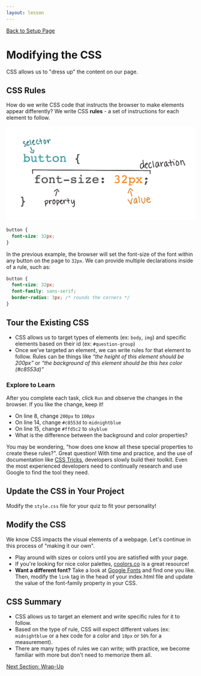 ```yaml
---
layout: lesson
---
```


<a href="../">Back to Setup Page</a>

# Modifying the CSS

CSS allows us to "dress up" the content on our page.

## CSS Rules

How do we write CSS code that instructs the browser to make elements appear differently? We write CSS **rules** - a set of instructions for each element to follow.
<br>
<br>
![A CSS rule for a button with a color of #333333 and font-size of 32px. The button is labeled selector, color: #333333 is labeled declaration, font-size: is labeled property and 32px is labeled value.](../assets/css-syntax-breakdown.png)

```css
button {
  font-size: 32px;
}
```

In the previous example, the browser will set the font-size of the font within any button on the page to `32px`. We can provide multiple declarations inside of a rule, such as:

```css
button {
  font-size: 32px;
  font-family: sans-serif;
  border-radius: 3px; /* rounds the corners */
}
```

## Tour the Existing CSS

- CSS allows us to target types of elements (ex: `body`, `img`) and specific elements based on their id (ex: `#question-group`)
- Once we’ve targeted an element, we can write rules for that element to follow. Rules can be things like _“the height of this element should be 200px”_ or _“the background of this element should be this hex color (#c8553d)”_

### Explore to Learn

After you complete each task, click `Run` and observe the changes in the browser. If you like the change, keep it!
- On line 8, change `200px` to `100px`
- On line 14, change `#c8553d` to `midnightblue`
- On line 15, change `#ffd5c2` to `skyblue`
- What is the difference between the background and color properties?

You may be wondering, "how does one know all these special properties to create these rules?". Great question! With time and practice, and the use of documentation like [CSS Tricks](https://css-tricks.com/), developers slowly build their toolkit. Even the most experienced developers need to continually research and use Google to find the tool they need.
<br>

## Update the CSS in Your Project

Modify the `style.css` file for your quiz to fit your personality!

<div class="try-it-new">
  <h2>Modify the CSS</h2>
  <p>We know CSS impacts the visual elements of a webpage. Let's continue in this process of "making it our own".</p>
  <ul>
    <li>Play around with sizes or colors until you are satisfied with your page.</li>
    <li>If you're looking for nice color palettes, <a href="https://coolors.co/" target="blank">coolors.co</a> is a great resource!</li>
    <li><strong>Want a different font?</strong> Take a look at <a href="https://fonts.google.com/" target="blank">Google Fonts</a> and find one you like. Then, modify the <code>link</code> tag in the head of your index.html file and update the value of the font-family property in your CSS.</li>
  </ul>
</div>


## CSS Summary

- CSS allows us to target an element and write specific rules for it to follow.
- Based on the type of rule, CSS will expect different values (ex: `midnightblue` or a hex code for a color and `10px` or `50%` for a measurement).
- There are many types of rules we can write; with practice, we become familiar with more but don't need to memorize them all.

<a href="../wrap-up">Next Section: Wrap-Up</a>
